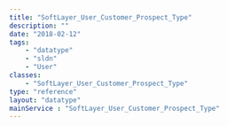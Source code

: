 ```yaml
---
title: "SoftLayer_User_Customer_Prospect_Type"
description: ""
date: "2018-02-12"
tags:
    - "datatype"
    - "sldn"
    - "User"
classes:
    - "SoftLayer_User_Customer_Prospect_Type"
type: "reference"
layout: "datatype"
mainService : "SoftLayer_User_Customer_Prospect_Type"
---
```

